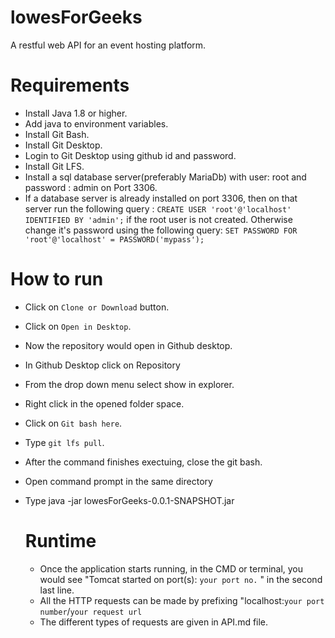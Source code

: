 # lowesForGeeks
A restful web API for an event hosting platform.

# Requirements
- Install Java 1.8 or higher.
- Add java to environment variables.
- Install Git Bash.
- Install Git Desktop.
- Login to Git Desktop using github id and password.
- Install Git LFS.
- Install a sql database server(preferably MariaDb) with user: root and password : admin on Port 3306.
- If a database server is already installed on port 3306, then on that server run the following query : `CREATE USER 'root'@'localhost' IDENTIFIED BY 'admin';` if the root user is not created. Otherwise change it's password using the following query: `SET PASSWORD FOR 'root'@'localhost' = PASSWORD('mypass');`

# How to run

- Click on `Clone or Download` button.
- Click on `Open in Desktop`.
- Now the repository would open in Github desktop.
- In Github Desktop click on Repository 
- From the drop down menu select show in explorer.
- Right click in the opened folder space.
- Click on `Git bash here`.
- Type `git lfs pull`.
- After the command finishes exectuing, close the git bash.
- Open command prompt in the same directory
- Type java -jar lowesForGeeks-0.0.1-SNAPSHOT.jar

  # Runtime
  - Once the application starts running, in the CMD or terminal, you would see "Tomcat started on port(s): `your port no.` " in the second last line.
  - All the HTTP requests can be made by prefixing "localhost:`your port number`/`your request url`
  - The different types of requests are given in API.md file.
